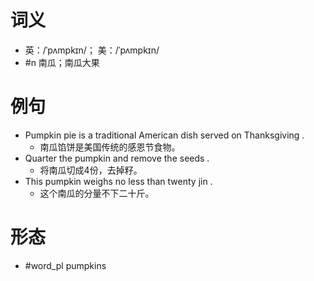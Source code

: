 # 词义
- 英：/ˈpʌmpkɪn/； 美：/ˈpʌmpkɪn/
- #n 南瓜；南瓜大果
# 例句
- Pumpkin pie is a traditional American dish served on Thanksgiving .
	- 南瓜馅饼是美国传统的感恩节食物。
- Quarter the pumpkin and remove the seeds .
	- 将南瓜切成4份，去掉籽。
- This pumpkin weighs no less than twenty jin .
	- 这个南瓜的分量不下二十斤。
# 形态
- #word_pl pumpkins
